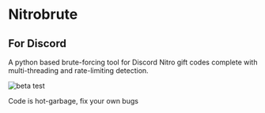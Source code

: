 # Nitrobrute
## For Discord
A python based brute-forcing tool for Discord Nitro gift codes complete with multi-threading and rate-limiting detection.

![beta test](https://i.imgur.com/87jLPgt.png)

Code is hot-garbage, fix your own bugs

